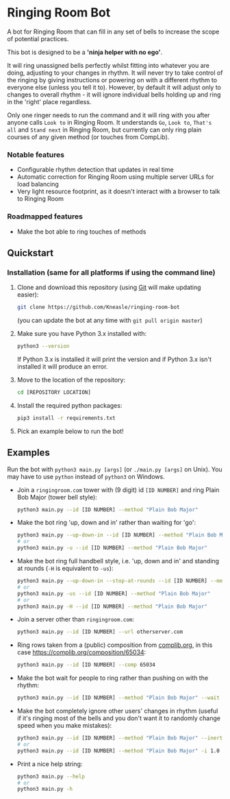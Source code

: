 # Ringing Room Bot
A bot for Ringing Room that can fill in any set of bells to increase the scope of potential practices.

This bot is designed to be a **'ninja helper with no ego'**.

It will ring unassigned bells perfectly whilst fitting into whatever you are doing, adjusting to
your changes in rhythm.
It will never try to take control of the ringing by giving instructions or powering on with a
different rhythm to everyone else (unless you tell it to).
However, by default it will adjust only to changes to overall rhythm - it will ignore individual
bells holding up and ring in the 'right' place regardless.

Only one ringer needs to run the command and it will ring with you after anyone calls `Look to` in
Ringing Room.
It understands `Go`, `Look to`, `That's all` and `Stand next` in Ringing Room, but currently can
only ring plain courses of any given method (or touches from CompLib).

### Notable features
- Configurable rhythm detection that updates in real time
- Automatic correction for Ringing Room using multiple server URLs for load balancing
- Very light resource footprint, as it doesn't interact with a browser to talk to Ringing Room

### Roadmapped features
- Make the bot able to ring touches of methods

## Quickstart
### Installation (same for all platforms if using the command line)
1. Clone and download this repository (using 
   [Git](https://git-scm.com/book/en/v2/Getting-Started-Installing-Git) will make updating easier):
   ```bash
   git clone https://github.com/Kneasle/ringing-room-bot
   ```
   (you can update the bot at any time with `git pull origin master`)

2. Make sure you have Python 3.x installed with:
   ```bash
   python3 --version
   ```
   If Python 3.x is installed it will print the version and if Python 3.x isn't installed it will
   produce an error.
   
3. Move to the location of the repository:
   ```bash
   cd [REPOSITORY LOCATION]
   ```

4. Install the required python packages:
   ```bash
   pip3 install -r requirements.txt
   ```

5. Pick an example below to run the bot!

## Examples
Run the bot with `python3 main.py [args]` (or `./main.py [args]` on Unix).
You may have to use `python` instead of `python3` on Windows.

*   Join a `ringingroom.com` tower with (9 digit) id `[ID NUMBER]` and ring Plain Bob Major (tower
    bell style):
    ```bash
    python3 main.py --id [ID NUMBER] --method "Plain Bob Major"
    ```

*   Make the bot ring 'up, down and in' rather than waiting for 'go':
    ```bash
    python3 main.py --up-down-in --id [ID NUMBER] --method "Plain Bob Major"
    # or
    python3 main.py -u --id [ID NUMBER] --method "Plain Bob Major"
    ```

*   Make the bot ring full handbell style, i.e. 'up, down and in' and standing at rounds (`-H` is
    equivalent to `-us`):
    ```bash
    python3 main.py --up-down-in --stop-at-rounds --id [ID NUMBER] --method "Plain Bob Major"
    # or
    python3 main.py -us --id [ID NUMBER] --method "Plain Bob Major"
    # or
    python3 main.py -H --id [ID NUMBER] --method "Plain Bob Major"
    ```

*   Join a server other than `ringingroom.com`:
    ```bash
    python3 main.py --id [ID NUMBER] --url otherserver.com
    ```

*   Ring rows taken from a (public) composition from [complib.org](http://complib.org/), in this
    case https://complib.org/composition/65034:
    ```bash
    python3 main.py --id [ID NUMBER] --comp 65034
    ```

*   Make the bot wait for people to ring rather than pushing on with the rhythm:
    ```bash
    python3 main.py --id [ID NUMBER] --method "Plain Bob Major" --wait
    ```

*   Make the bot completely ignore other users' changes in rhythm (useful if it's ringing most of
    the bells and you don't want it to randomly change speed when you make mistakes):
    ```bash
    python3 main.py --id [ID NUMBER] --method "Plain Bob Major" --inertia 1.0
    # or
    python3 main.py --id [ID NUMBER] --method "Plain Bob Major" -i 1.0
    ```

*   Print a nice help string:
    ```bash
    python3 main.py --help
    # or
    python3 main.py -h
    ```
